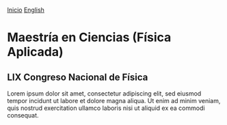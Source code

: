 [Inicio](indexesp.md)
[English](msc.md)
# Maestría en Ciencias (Física Aplicada)

## LIX Congreso Nacional de Física

Lorem ipsum dolor sit amet, consectetur adipiscing elit, sed eiusmod tempor incidunt ut labore et dolore magna aliqua. Ut enim ad minim veniam, quis nostrud exercitation ullamco laboris nisi ut aliquid ex ea commodi consequat. 